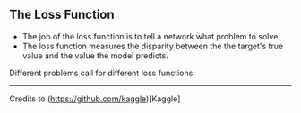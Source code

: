 ## The Loss Function
- The job of the loss function is to tell a network what problem to solve. 
- The loss function measures the disparity between the the target's true value and the value the model predicts.

Different problems call for different loss functions


---
Credits to (https://github.com/kaggle)[Kaggle]
